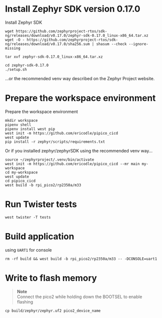 # Install Zephyr SDK version 0.17.0

Install Zephyr SDK

```shell
wget https://github.com/zephyrproject-rtos/sdk-ng/releases/download/v0.17.0/zephyr-sdk-0.17.0_linux-x86_64.tar.xz
wget -O - https://github.com/zephyrproject-rtos/sdk-ng/releases/download/v0.17.0/sha256.sum | shasum --check --ignore-missing

tar xvf zephyr-sdk-0.17.0_linux-x86_64.tar.xz

cd zephyr-sdk-0.17.0
./setup.sh
```

...or the recommended venv way described on the Zephyr Project website.

# Prepare the workspace environment

Prepare the workspace environment

```shell
mkdir workspace
pipenv shell
pipenv install west pip
west init -m https://github.com/ericodle/pipico_cicd
west update
pip install -r zephyr/scripts/requirements.txt
```

Or if you installed zephyr/zephyrSDK using the recommended venv way...

```shell
source ~/zephyrproject/.venv/bin/activate
west init -m https://github.com/ericodle/pipico_cicd --mr main my-workspace
cd my-workspace
west update
cd pipico_cicd
west build -b rpi_pico2/rp2350a/m33
```

# Run Twister tests

```shell
west twister -T tests
```

# Build application

using `UART1` for console

```shell
rm -rf build && west build -b rpi_pico2/rp2350a/m33 -- -DCONSOLE=uart1
```

# Write to flash memory

> **Note**  
> Connect the pico2 while holding down the BOOTSEL to enable flashing

```shell
cp build/zephyr/zephyr.uf2 pico2_device_name
```
